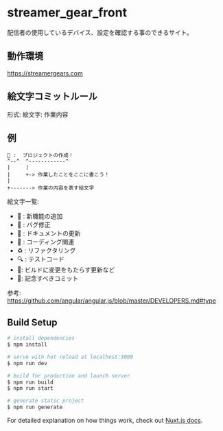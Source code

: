 # streamer_gear_front

配信者の使用しているデバイス、設定を確認する事のできるサイト。

## 動作環境
https://streamergears.com

## 絵文字コミットルール

形式: 絵文字: 作業内容

## 例

```
🎉 :  プロジェクトの作成！
^--^  ^------------^
|     |
|     +-> 作業したことをここに書こう！
|
+-------> 作業の内容を表す絵文字
```

絵文字一覧:
-  🚀 :  新機能の追加
-  🐛 :  バグ修正
-  📝 :  ドキュメントの更新 
-  🎨 :  コーディング関連
-  ♻️ : リファクタリング
-  🔍 : テストコード
-  🐧:  ビルドに変更をもたらす更新など
-  🎉:  記念すべきコミット

参考:
https://github.com/angular/angular.js/blob/master/DEVELOPERS.md#type


## Build Setup

```bash
# install dependencies
$ npm install

# serve with hot reload at localhost:3000
$ npm run dev

# build for production and launch server
$ npm run build
$ npm run start

# generate static project
$ npm run generate
```

For detailed explanation on how things work, check out [Nuxt.js docs](https://nuxtjs.org).
